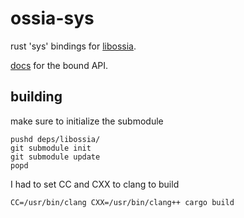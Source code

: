 # ossia-sys

rust 'sys' bindings for [libossia](https://github.com/OSSIA/libossia).

[docs](http://ossia.github.io/libossia/html/group___c_a_p_i.html) for the bound API.

## building

make sure to initialize the submodule
```
pushd deps/libossia/
git submodule init
git submodule update
popd
```

I had to set CC and CXX to clang to build

```
CC=/usr/bin/clang CXX=/usr/bin/clang++ cargo build
```

